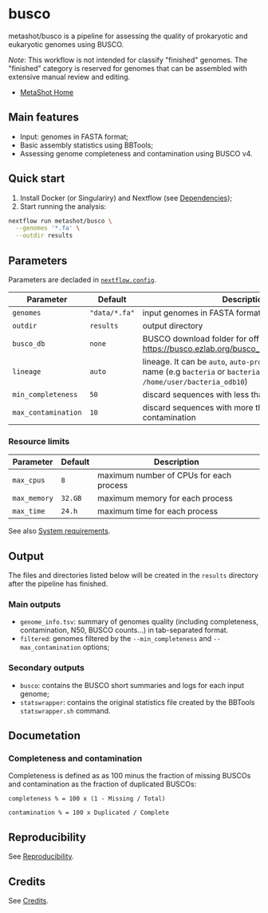 # busco

metashot/busco is a pipeline for assessing the quality of prokaryotic
and eukaryotic genomes using BUSCO.

*Note*: This workflow is not intended for classify "finished" genomes.
The "finished" category is reserved for genomes that can be assembled with
extensive manual review and editing.

- [MetaShot Home](https://metashot.github.io/)

## Main features

- Input: genomes in FASTA format;
- Basic assembly statistics using BBTools;
- Assessing genome completeness and contamination using BUSCO v4.

## Quick start

1. Install Docker (or Singulariry) and Nextflow (see
   [Dependencies](https://metashot.github.io/#dependencies));
1. Start running the analysis:
   
  ```bash
  nextflow run metashot/busco \
    --genomes '*.fa' \
    --outdir results
  ```
## Parameters

Parameters are decladed in [`nextflow.config`](nextflow.config).

| Parameter | Default | Description |
| --------- | ------- | ----------- |
| `genomes` | `"data/*.fa"` | input genomes in FASTA format |
| `outdir` | `results` | output directory |
| `busco_db` | `none` | BUSCO download folder for offline mode (see https://busco.ezlab.org/busco_userguide.html#offline) |
| `lineage` | `auto` | lineage. It can be `auto`, `auto-prok`, `auto-euk`, a dataset name (e.g `bacteria` or `bacteria_odb10`) or a path (e.g. `/home/user/bacteria_odb10`) |
| `min_completeness` | `50` | discard sequences with less than 50% completeness |
| `max_contamination` | `10` | discard sequences with more than 10% contamination |

### Resource limits

| Parameter | Default | Description |
| --------- | ------- | ----------- |
| `max_cpus` | `8` | maximum number of CPUs for each process |
| `max_memory` | `32.GB` | maximum memory for each process |
| `max_time` | `24.h` | maximum time for each process |

See also [System
requirements](https://metashot.github.io/#system-requirements).

## Output
The files and directories listed below will be created in the `results`
directory after the pipeline has finished.

### Main outputs
- `genome_info.tsv`: summary of genomes quality (including completeness,
  contamination, N50, BUSCO counts...) in tab-separated format.
- `filtered`: genomes filtered by the `--min_completeness` and
  `--max_contamination` options; 

### Secondary outputs
- `busco`: contains the BUSCO short summaries and logs for each input genome;
- `statswrapper`: contains the original statistics file created by the
  BBTools `statswrapper.sh` command.

## Documetation

### Completeness and contamination
Completeness is defined as as 100 minus the fraction of missing BUSCOs and
contamination as the fraction of duplicated BUSCOs:

  ```
  completeness % = 100 x (1 - Missing / Total)

  contamination % = 100 x Duplicated / Complete
  ```

## Reproducibility
See [Reproducibility](https://metashot.github.io/#reproducibility).

## Credits
See [Credits](https://metashot.github.io/#credits).
